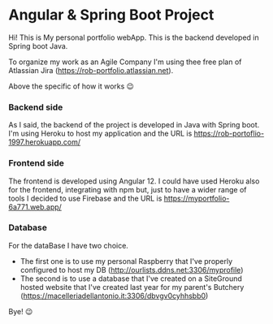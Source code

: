 # Angular & Spring Boot Project

Hi! This is My personal portfolio webApp. This is the backend developed in Spring boot Java.

To organize my work as an Agile Company I'm using thee free plan of Atlassian Jira (https://rob-portfolio.atlassian.net).

Above the specific of how it works 😉

### Backend side
As I said, the backend of the project is developed in Java with Spring boot.
I'm using Heroku to host my application and the URL is https://rob-portoflio-1997.herokuapp.com/

### Frontend side
The frontend is developed using Angular 12.
I could have used Heroku also for the frontend, integrating with npm but, just to have a wider range of tools I decided to
use Firebase and the URL is https://myportfolio-6a771.web.app/


### Database
For the dataBase I have two choice.
  - The first one is to use my personal Raspberry that I've properly configured to host my DB (http://ourlists.ddns.net:3306/myprofile)
  - The second is to use a database that I've created on a SiteGround hosted website that I've created last year for my parent's Butchery
  	(https://macelleriadellantonio.it:3306/dbvgv0cyhhsbb0)


Bye! 😉